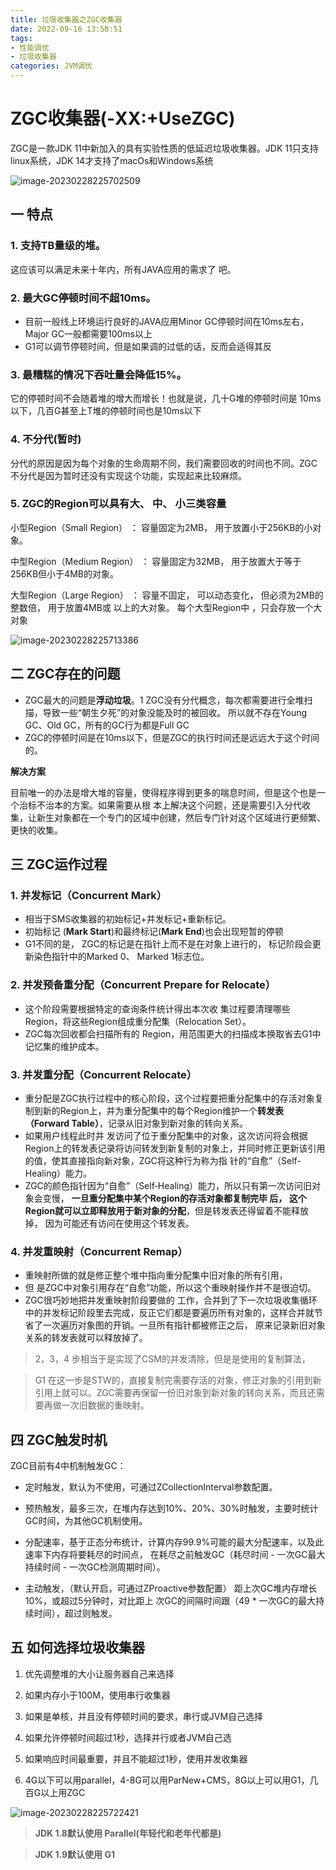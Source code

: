 ```yaml
---
title: 垃圾收集器之ZGC收集器
date: 2022-09-16 13:58:51
tags:
- 性能调优
- 垃圾收集器
categories: JVM调优
---
```


# **ZGC收集器**(-XX:+UseZGC)

ZGC是一款JDK 11中新加入的具有实验性质的低延迟垃圾收集器。JDK 11只支持linux系统，JDK 14才支持了macOs和Windows系统

![image-20230228225702509](https://panyuro.oss-cn-beijing.aliyuncs.com/image-20230228225702509.png)

## 一 特点

### 1. **支持TB量级的堆**。

这应该可以满足未来十年内，所有JAVA应用的需求了 吧。

### 2. **最大GC停顿时间不超10ms**。

- 目前一般线上环境运行良好的JAVA应用Minor GC停顿时间在10ms左右， Major GC一般都需要100ms以上
- G1可以调节停顿时间，但是如果调的过低的话，反而会适得其反

### 3. 最糟糕的情况下吞吐量会降低15%。

它的停顿时间不会随着堆的增大而增长！也就是说，几十G堆的停顿时间是 10ms以下，几百G甚至上T堆的停顿时间也是10ms以下

### 4. **不分代(暂时)**

分代的原因是因为每个对象的生命周期不同，我们需要回收的时间也不同。ZGC不分代是因为暂时还没有实现这个功能，实现起来比较麻烦。

### 5. ZGC的Region可以具有大、 中、 小三类容量

小型Region（Small Region） ： 容量固定为2MB， 用于放置小于256KB的小对象。 

中型Region（Medium Region） ： 容量固定为32MB， 用于放置大于等于256KB但小于4MB的对象。 

大型Region（Large Region） ： 容量不固定， 可以动态变化， 但必须为2MB的整数倍， 用于放置4MB或 以上的大对象。 每个大型Region中 ，只会存放一个大对象

![image-20230228225713386](https://panyuro.oss-cn-beijing.aliyuncs.com/image-20230228225713386.png)

## 二 **ZGC存**在的问题

- ZGC最大的问题是**浮动垃圾**。1 ZGC没有分代概念，每次都需要进行全堆扫描，导致一些“朝生夕死”的对象没能及时的被回收。 所以就不存在Young GC、Old GC，所有的GC行为都是Full GC
- ZGC的停顿时间是在10ms以下，但是ZGC的执行时间还是远远大于这个时间的。

**解决方案** 

目前唯一的办法是增大堆的容量，使得程序得到更多的喘息时间，但是这个也是一个治标不治本的方案。如果需要从根 本上解决这个问题，还是需要引入分代收集，让新生对象都在一个专门的区域中创建，然后专门针对这个区域进行更频繁、更快的收集。 

##  三 **ZGC运作过程** 

### 1. 并发标记（Concurrent Mark）

- 相当于SMS收集器的初始标记+并发标记+重新标记。
- 初始标记 (**Mark Start**)和最终标记(**Mark End**)也会出现短暂的停顿
- G1不同的是， ZGC的标记是在指针上而不是在对象上进行的， 标记阶段会更新染色指针中的Marked 0、 Marked 1标志位。 

### 2. 并发预备重分配（Concurrent Prepare for Relocate）

- 这个阶段需要根据特定的查询条件统计得出本次收 集过程要清理哪些Region，将这些Region组成重分配集（Relocation Set）。
- ZGC每次回收都会扫描所有的 Region，用范围更大的扫描成本换取省去G1中记忆集的维护成本。 

### 3. 并发重分配（Concurrent Relocate）

- 重分配是ZGC执行过程中的核心阶段，这个过程要把重分配集中的存活对象复制到新的Region上，并为重分配集中的每个Region维护一个**转发表（Forward Table）**，记录从旧对象到新对象的转向关系。
- 如果用户线程此时并 发访问了位于重分配集中的对象，这次访问将会根据Region上的转发表记录将访问转发到新复制的对象上，并同时修正更新该引用的值，使其直接指向新对象，ZGC将这种行为称为指 针的“自愈”（Self-Healing）能力。 
- ZGC的颜色指针因为“自愈”（Self‐Healing）能力，所以只有第一次访问旧对象会变慢， **一旦重分配集中某个Region的存活对象都复制完毕 后， 这个Region就可以立即释放用于新对象的分配**，但是转发表还得留着不能释放掉， 因为可能还有访问在使用这个转发表。 

### 4. **并发重映射（Concurrent Remap）**

- 重映射所做的就是修正整个堆中指向重分配集中旧对象的所有引用，
- 但 是ZGC中对象引用存在“自愈”功能，所以这个重映射操作并不是很迫切。
- ZGC很巧妙地把并发重映射阶段要做的 工作，合并到了下一次垃圾收集循环中的并发标记阶段里去完成，反正它们都是要遍历所有对象的，这样合并就节 省了一次遍历对象图的开销。一旦所有指针都被修正之后， 原来记录新旧对象关系的转发表就可以释放掉了。

> 2，3，4 步相当于是实现了CSM的并发清除，但是是使用的复制算法，

> G1 在这一步是STW的，直接复制完需要存活的对象，修正对象的引用到新引用上就可以。ZGC需要再保留一份旧对象到新对象的转向关系，而且还需要再做一次旧数据的重映射。

## 四 **ZGC触发时机** 

ZGC目前有4中机制触发GC： 

- 定时触发，默认为不使用，可通过ZCollectionInterval参数配置。 

- 预热触发，最多三次，在堆内存达到10%、20%、30%时触发，主要时统计GC时间，为其他GC机制使用。 
- 分配速率，基于正态分布统计，计算内存99.9%可能的最大分配速率，以及此速率下内存将要耗尽的时间点， 在耗尽之前触发GC（耗尽时间 - 一次GC最大持续时间 - 一次GC检测周期时间）。 

- 主动触发，（默认开启，可通过ZProactive参数配置） 距上次GC堆内存增长10%，或超过5分钟时，对比距上 次GC的间隔时间跟（49 * 一次GC的最大持续时间），超过则触发。 



## 五 **如何选择垃圾收集器**

1. 优先调整堆的大小让服务器自己来选择 

2. 如果内存小于100M，使用串行收集器 

3. 如果是单核，并且没有停顿时间的要求，串行或JVM自己选择 

4. 如果允许停顿时间超过1秒，选择并行或者JVM自己选 

5. 如果响应时间最重要，并且不能超过1秒，使用并发收集器 

6. 4G以下可以用parallel，4-8G可以用ParNew+CMS，8G以上可以用G1，几百G以上用ZGC

![image-20230228225722421](https://panyuro.oss-cn-beijing.aliyuncs.com/image-20230228225722421.png)



> **JDK 1.8默认使用 Parallel(年轻代和老年代都是)** 

> **JDK 1.9默认使用 G1** 
